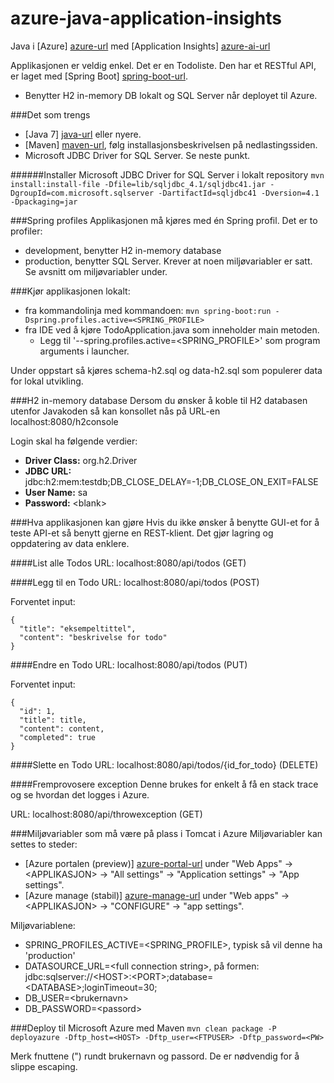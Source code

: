 # azure-java-application-insights
Java i [Azure] [azure-url] med [Application Insights] [azure-ai-url]

Applikasjonen er veldig enkel. Det er en Todoliste. Den har et RESTful API, er laget med [Spring Boot] [spring-boot-url].

- Benytter H2 in-memory DB lokalt og SQL Server når deployet til Azure.

###Det som trengs
- [Java 7] [java-url] eller nyere.
- [Maven] [maven-url], følg installasjonsbeskrivelsen på nedlastingssiden.
- Microsoft JDBC Driver for SQL Server. Se neste punkt.

######Installer Microsoft JDBC Driver for SQL Server i lokalt repository
`mvn install:install-file -Dfile=lib/sqljdbc_4.1/sqljdbc41.jar -DgroupId=com.microsoft.sqlserver -DartifactId=sqljdbc41 -Dversion=4.1 -Dpackaging=jar`

###Spring profiles
Applikasjonen må kjøres med én Spring profil. Det er to profiler:

- development, benytter H2 in-memory database
- production, benytter SQL Server. Krever at noen miljøvariabler er satt. Se avsnitt om miljøvariabler under.

###Kjør applikasjonen lokalt:
- fra kommandolinja med kommandoen: `mvn spring-boot:run -Dspring.profiles.active=<SPRING_PROFILE>`
- fra IDE ved å kjøre TodoApplication.java som inneholder main metoden.
    - Legg til '--spring.profiles.active=\<SPRING_PROFILE\>' som program arguments i launcher.

Under oppstart så kjøres schema-h2.sql og data-h2.sql som populerer data for lokal utvikling.

###H2 in-memory database
Dersom du ønsker å koble til H2 databasen utenfor Javakoden så kan konsollet nås på URL-en localhost:8080/h2console

Login skal ha følgende verdier:

- **Driver Class:** org.h2.Driver
- **JDBC URL:** jdbc:h2:mem:testdb;DB_CLOSE_DELAY=-1;DB_CLOSE_ON_EXIT=FALSE
- **User Name:** sa
- **Password:** \<blank\>

###Hva applikasjonen kan gjøre
Hvis du ikke ønsker å benytte GUI-et for å teste API-et så benytt gjerne en REST-klient. Det gjør lagring og oppdatering av data enklere.

####List alle Todos
URL: localhost:8080/api/todos (GET)

####Legg til en Todo
URL: localhost:8080/api/todos (POST)

Forventet input:

    {
      "title": "eksempeltittel",
      "content": "beskrivelse for todo"
    }
    
####Endre en Todo
URL: localhost:8080/api/todos (PUT)

Forventet input:

    {
      "id": 1,
      "title": title,
      "content": content,
      "completed": true
    }

####Slette en Todo
URL: localhost:8080/api/todos/{id_for_todo} (DELETE)

####Fremprovosere exception
Denne brukes for enkelt å få en stack trace og se hvordan det logges i Azure.

URL: localhost:8080/api/throwexception (GET)

###Miljøvariabler som må være på plass i Tomcat i Azure
Miljøvariabler kan settes to steder:

- [Azure portalen (preview)] [azure-portal-url] under "Web Apps" -> \<APPLIKASJON\> -> "All settings" -> "Application settings" -> "App settings".
- [Azure manage (stabil)] [azure-manage-url] under "Web apps" -> \<APPLIKASJON\> -> "CONFIGURE" -> "app settings".

Miljøvariablene:

- SPRING_PROFILES_ACTIVE=\<SPRING_PROFILE\>, typisk så vil denne ha 'production'
- DATASOURCE_URL=\<full connection string\>, på formen: jdbc:sqlserver://\<HOST\>:\<PORT\>;database=\<DATABASE\>;loginTimeout=30;
- DB_USER=\<brukernavn\>
- DB_PASSWORD=\<passord\>

###Deploy til Microsoft Azure‎ med Maven
`mvn clean package -P deployazure -Dftp_host=<HOST> -Dftp_user=<FTPUSER> -Dftp_password=<PW>`

Merk fnuttene (") rundt brukernavn og passord. De er nødvendig for å slippe escaping.

[azure-url]: http://azure.microsoft.com/en-us/
[azure-portal-url]: https://portal.azure.com/
[azure-manage-url]: https://manage.windowsazure.com/
[azure-ai-url]: http://azure.microsoft.com/en-us/services/application-insights/
[java-url]: http://www.oracle.com/technetwork/java/javase/downloads/index.html
[maven-url]: http://maven.apache.org/
[spring-boot-url]: http://projects.spring.io/spring-boot/
